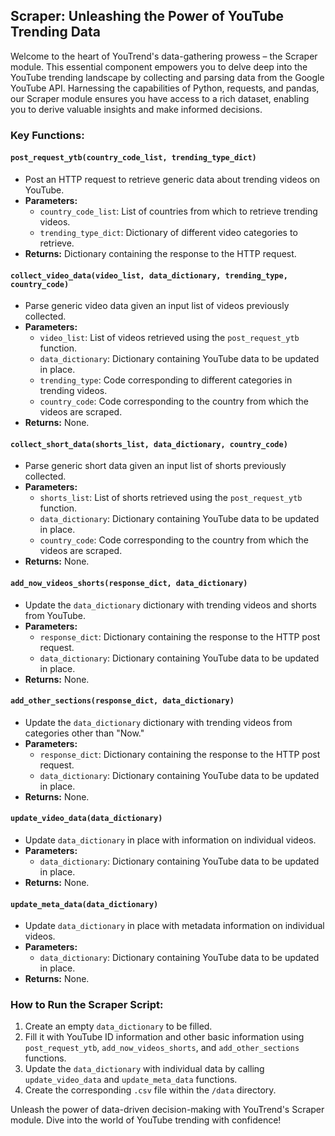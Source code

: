 ## Scraper: Unleashing the Power of YouTube Trending Data

Welcome to the heart of YouTrend's data-gathering prowess – the Scraper module. This essential component empowers you to delve deep into the YouTube trending landscape by collecting and parsing data from the Google YouTube API. Harnessing the capabilities of Python, requests, and pandas, our Scraper module ensures you have access to a rich dataset, enabling you to derive valuable insights and make informed decisions.

### Key Functions:

#### `post_request_ytb(country_code_list, trending_type_dict)`
- Post an HTTP request to retrieve generic data about trending videos on YouTube.
- **Parameters:**
  - `country_code_list`: List of countries from which to retrieve trending videos.
  - `trending_type_dict`: Dictionary of different video categories to retrieve.
- **Returns:** Dictionary containing the response to the HTTP request.

#### `collect_video_data(video_list, data_dictionary, trending_type, country_code)`
- Parse generic video data given an input list of videos previously collected.
- **Parameters:**
  - `video_list`: List of videos retrieved using the `post_request_ytb` function.
  - `data_dictionary`: Dictionary containing YouTube data to be updated in place.
  - `trending_type`: Code corresponding to different categories in trending videos.
  - `country_code`: Code corresponding to the country from which the videos are scraped.
- **Returns:** None.

#### `collect_short_data(shorts_list, data_dictionary, country_code)`
- Parse generic short data given an input list of shorts previously collected.
- **Parameters:**
  - `shorts_list`: List of shorts retrieved using the `post_request_ytb` function.
  - `data_dictionary`: Dictionary containing YouTube data to be updated in place.
  - `country_code`: Code corresponding to the country from which the videos are scraped.
- **Returns:** None.

#### `add_now_videos_shorts(response_dict, data_dictionary)`
- Update the `data_dictionary` dictionary with trending videos and shorts from YouTube.
- **Parameters:**
  - `response_dict`: Dictionary containing the response to the HTTP post request.
  - `data_dictionary`: Dictionary containing YouTube data to be updated in place.
- **Returns:** None.

#### `add_other_sections(response_dict, data_dictionary)`
- Update the `data_dictionary` dictionary with trending videos from categories other than "Now."
- **Parameters:**
  - `response_dict`: Dictionary containing the response to the HTTP post request.
  - `data_dictionary`: Dictionary containing YouTube data to be updated in place.
- **Returns:** None.

#### `update_video_data(data_dictionary)`
- Update `data_dictionary` in place with information on individual videos.
- **Parameters:**
  - `data_dictionary`: Dictionary containing YouTube data to be updated in place.
- **Returns:** None.

#### `update_meta_data(data_dictionary)`
- Update `data_dictionary` in place with metadata information on individual videos.
- **Parameters:**
  - `data_dictionary`: Dictionary containing YouTube data to be updated in place.
- **Returns:** None.

### How to Run the Scraper Script:

1. Create an empty `data_dictionary` to be filled.
2. Fill it with YouTube ID information and other basic information using `post_request_ytb`, `add_now_videos_shorts`, and `add_other_sections` functions.
3. Update the `data_dictionary` with individual data by calling `update_video_data` and `update_meta_data` functions.
4. Create the corresponding `.csv` file within the `/data` directory.

Unleash the power of data-driven decision-making with YouTrend's Scraper module. Dive into the world of YouTube trending with confidence!